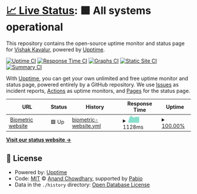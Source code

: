 # [📈 Live Status](https://vishak-kavalur.github.io/biometrik-uptime): <!--live status--> **🟩 All systems operational**

This repository contains the open-source uptime monitor and status page for [Vishak Kavalur](https://vishak-kavalur.github.io/biometrik-uptime), powered by [Upptime](https://github.com/upptime/upptime).

[![Uptime CI](https://github.com/vishak-kavalur/biometrik-uptime/workflows/Uptime%20CI/badge.svg)](https://github.com/vishak-kavalur/biometrik-uptime/actions?query=workflow%3A%22Uptime+CI%22)
[![Response Time CI](https://github.com/vishak-kavalur/biometrik-uptime/workflows/Response%20Time%20CI/badge.svg)](https://github.com/vishak-kavalur/biometrik-uptime/actions?query=workflow%3A%22Response+Time+CI%22)
[![Graphs CI](https://github.com/vishak-kavalur/biometrik-uptime/workflows/Graphs%20CI/badge.svg)](https://github.com/vishak-kavalur/biometrik-uptime/actions?query=workflow%3A%22Graphs+CI%22)
[![Static Site CI](https://github.com/vishak-kavalur/biometrik-uptime/workflows/Static%20Site%20CI/badge.svg)](https://github.com/vishak-kavalur/biometrik-uptime/actions?query=workflow%3A%22Static+Site+CI%22)
[![Summary CI](https://github.com/vishak-kavalur/biometrik-uptime/workflows/Summary%20CI/badge.svg)](https://github.com/vishak-kavalur/biometrik-uptime/actions?query=workflow%3A%22Summary+CI%22)

With [Upptime](https://upptime.js.org), you can get your own unlimited and free uptime monitor and status page, powered entirely by a GitHub repository. We use [Issues](https://github.com/vishak-kavalur/biometrik-uptime/issues) as incident reports, [Actions](https://github.com/vishak-kavalur/biometrik-uptime/actions) as uptime monitors, and [Pages](https://vishak-kavalur.github.io/biometrik-uptime) for the status page.

<!--start: status pages-->
<!-- This summary is generated by Upptime (https://github.com/upptime/upptime) -->
<!-- Do not edit this manually, your changes will be overwritten -->
<!-- prettier-ignore -->
| URL | Status | History | Response Time | Uptime |
| --- | ------ | ------- | ------------- | ------ |
| <img alt="" src="https://icons.duckduckgo.com/ip3/www.biometrik.in.ico" height="13"> [Biometric website](https://www.biometrik.in/) | 🟩 Up | [biometric-website.yml](https://github.com/vishak-kavalur/biometrik-uptime/commits/HEAD/history/biometric-website.yml) | <details><summary><img alt="Response time graph" src="./graphs/biometric-website/response-time-week.png" height="20"> 1128ms</summary><br><a href="https://vishak-kavalur.github.io/biometrik-uptime/history/biometric-website"><img alt="Response time 1096" src="https://img.shields.io/endpoint?url=https%3A%2F%2Fraw.githubusercontent.com%2Fvishak-kavalur%2Fbiometrik-uptime%2FHEAD%2Fapi%2Fbiometric-website%2Fresponse-time.json"></a><br><a href="https://vishak-kavalur.github.io/biometrik-uptime/history/biometric-website"><img alt="24-hour response time 1168" src="https://img.shields.io/endpoint?url=https%3A%2F%2Fraw.githubusercontent.com%2Fvishak-kavalur%2Fbiometrik-uptime%2FHEAD%2Fapi%2Fbiometric-website%2Fresponse-time-day.json"></a><br><a href="https://vishak-kavalur.github.io/biometrik-uptime/history/biometric-website"><img alt="7-day response time 1128" src="https://img.shields.io/endpoint?url=https%3A%2F%2Fraw.githubusercontent.com%2Fvishak-kavalur%2Fbiometrik-uptime%2FHEAD%2Fapi%2Fbiometric-website%2Fresponse-time-week.json"></a><br><a href="https://vishak-kavalur.github.io/biometrik-uptime/history/biometric-website"><img alt="30-day response time 1179" src="https://img.shields.io/endpoint?url=https%3A%2F%2Fraw.githubusercontent.com%2Fvishak-kavalur%2Fbiometrik-uptime%2FHEAD%2Fapi%2Fbiometric-website%2Fresponse-time-month.json"></a><br><a href="https://vishak-kavalur.github.io/biometrik-uptime/history/biometric-website"><img alt="1-year response time 1096" src="https://img.shields.io/endpoint?url=https%3A%2F%2Fraw.githubusercontent.com%2Fvishak-kavalur%2Fbiometrik-uptime%2FHEAD%2Fapi%2Fbiometric-website%2Fresponse-time-year.json"></a></details> | <details><summary><a href="https://vishak-kavalur.github.io/biometrik-uptime/history/biometric-website">100.00%</a></summary><a href="https://vishak-kavalur.github.io/biometrik-uptime/history/biometric-website"><img alt="All-time uptime 90.16%" src="https://img.shields.io/endpoint?url=https%3A%2F%2Fraw.githubusercontent.com%2Fvishak-kavalur%2Fbiometrik-uptime%2FHEAD%2Fapi%2Fbiometric-website%2Fuptime.json"></a><br><a href="https://vishak-kavalur.github.io/biometrik-uptime/history/biometric-website"><img alt="24-hour uptime 100.00%" src="https://img.shields.io/endpoint?url=https%3A%2F%2Fraw.githubusercontent.com%2Fvishak-kavalur%2Fbiometrik-uptime%2FHEAD%2Fapi%2Fbiometric-website%2Fuptime-day.json"></a><br><a href="https://vishak-kavalur.github.io/biometrik-uptime/history/biometric-website"><img alt="7-day uptime 100.00%" src="https://img.shields.io/endpoint?url=https%3A%2F%2Fraw.githubusercontent.com%2Fvishak-kavalur%2Fbiometrik-uptime%2FHEAD%2Fapi%2Fbiometric-website%2Fuptime-week.json"></a><br><a href="https://vishak-kavalur.github.io/biometrik-uptime/history/biometric-website"><img alt="30-day uptime 100.00%" src="https://img.shields.io/endpoint?url=https%3A%2F%2Fraw.githubusercontent.com%2Fvishak-kavalur%2Fbiometrik-uptime%2FHEAD%2Fapi%2Fbiometric-website%2Fuptime-month.json"></a><br><a href="https://vishak-kavalur.github.io/biometrik-uptime/history/biometric-website"><img alt="1-year uptime 90.16%" src="https://img.shields.io/endpoint?url=https%3A%2F%2Fraw.githubusercontent.com%2Fvishak-kavalur%2Fbiometrik-uptime%2FHEAD%2Fapi%2Fbiometric-website%2Fuptime-year.json"></a></details>

<!--end: status pages-->

[**Visit our status website →**](https://vishak-kavalur.github.io/biometrik-uptime)

## 📄 License

- Powered by: [Upptime](https://github.com/upptime/upptime)
- Code: [MIT](./LICENSE) © [Anand Chowdhary](https://anandchowdhary.com), supported by [Pabio](https://pabio.com)
- Data in the `./history` directory: [Open Database License](https://opendatacommons.org/licenses/odbl/1-0/)
